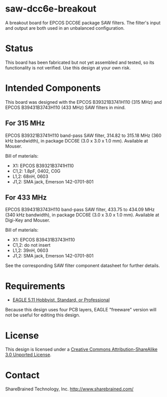 saw-dcc6e-breakout
==================

A breakout board for EPCOS DCC6E package SAW filters. The
filter's input and output are both used in an unbalanced
configuration.

Status
======

This board has been fabricated but not yet assembled and
tested, so its functionality is not verified. Use this
design at your own risk.

Intended Components
===================

This board was designed with the EPCOS B39321B3741H110
(315 MHz) and EPCOS B39431B3743H110 (433 MHz) SAW filters
in mind.

For 315 MHz
-----------
EPCOS B39321B3741H110 band-pass SAW filter, 314.82 to
315.18 MHz (360 kHz bandwidth), in package DCC6E
(3.0 x 3.0 x 1.0 mm). Available at Mouser.

Bill of materials:

* X1: EPCOS B39321B3741H110
* C1,2: 1.8pF, 0402, C0G
* L1,2: 68nH, 0603
* J1,2: SMA jack, Emerson 142-0701-801

For 433 MHz
-----------

EPCOS B39431B3743H110 band-pass SAW filter, 433.75 to
434.09 MHz (340 kHz bandwidth), in package DCC6E
(3.0 x 3.0 x 1.0 mm). Available at Digi-Key and Mouser.

Bill of materials:

* X1: EPCOS B39431B3743H110
* C1,2: do not insert
* L1,2: 39nH, 0603
* J1,2: SMA jack, Emerson 142-0701-801

See the corresponding SAW filter component datasheet for
further details.

Requirements
============

* [EAGLE 5.11 Hobbyist, Standard, or Professional](http://www.cadsoftusa.com/shop/pricing/)

Because this design uses four PCB layers, EAGLE "freeware" version
will not be useful for editing this design.

License
=======

This design is licensed under a [Creative Commons Attribution-ShareAlike 3.0 Unported License](http://creativecommons.org/licenses/by-sa/3.0/).

Contact
=======

ShareBrained Technology, Inc.
http://www.sharebrained.com/
